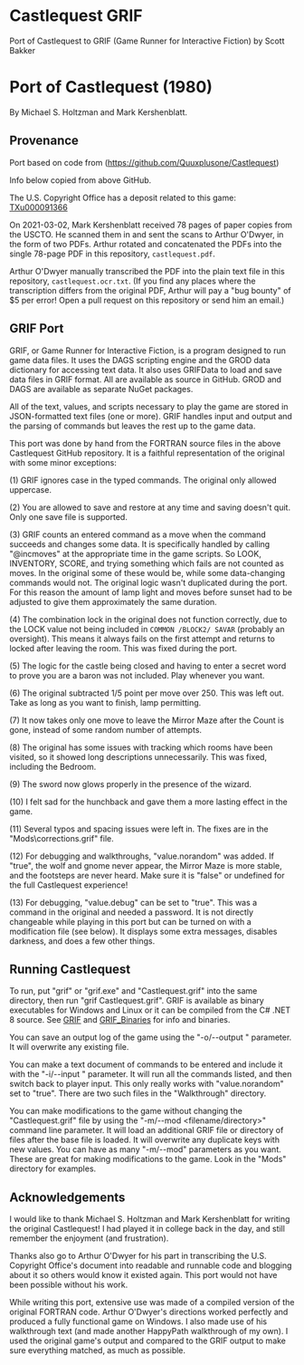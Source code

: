 # Castlequest GRIF

Port of Castlequest to GRIF (Game Runner for Interactive Fiction) by Scott Bakker

# Port of Castlequest (1980)

By Michael S. Holtzman and Mark Kershenblatt.


## Provenance

Port based on code from (https://github.com/Quuxplusone/Castlequest)

Info below copied from above GitHub.

The U.S. Copyright Office has a deposit related to this game:
[TXu000091366](https://cocatalog.loc.gov/cgi-bin/Pwebrecon.cgi?Search_Arg=TXu000091366&Search_Code=REGS&CNT=10&HIST=1)

On 2021-03-02, Mark Kershenblatt received 78 pages of paper copies
from the USCTO. He scanned them in and sent the scans to Arthur O'Dwyer,
in the form of two PDFs. Arthur rotated and concatenated the PDFs
into the single 78-page PDF in this repository, `castlequest.pdf`.

Arthur O'Dwyer manually transcribed the PDF into the plain text
file in this repository, `castlequest.ocr.txt`. (If you find any
places where the transcription differs from the original PDF,
Arthur will pay a "bug bounty" of $5 per error! Open a pull request
on this repository or send him an email.)


## GRIF Port

GRIF, or Game Runner for Interactive Fiction, is a program designed to run game data files. It uses the DAGS scripting engine and the GROD data dictionary for accessing text data. It also uses GRIFData to load and save data files in GRIF format. All are available as source in GitHub. GROD and DAGS are available as separate NuGet packages.

All of the text, values, and scripts necessary to play the game are stored in JSON-formatted text files (one or more). GRIF handles input and output and the parsing of commands but leaves the rest up to the game data.

This port was done by hand from the FORTRAN source files in the above Castlequest GitHub repository. It is a faithful representation of the original with some minor exceptions:

(1) GRIF ignores case in the typed commands. The original only allowed uppercase.

(2) You are allowed to save and restore at any time and saving doesn't quit. Only one save file is supported.

(3) GRIF counts an entered command as a move when the command succeeds and changes some data. It is specifically handled by calling "@incmoves" at the appropriate time in the game scripts. So LOOK, INVENTORY, SCORE, and trying something which fails are not counted as moves. In the original some of these would be, while some data-changing commands would not. The original logic wasn't duplicated during the port. For this reason the amount of lamp light and moves before sunset had to be adjusted to give them approximately the same duration.

(4) The combination lock in the original does not function correctly, due to the LOCK value not being included in `COMMON /BLOCK2/ SAVAR` (probably an oversight). This means it always fails on the first attempt and returns to locked after leaving the room. This was fixed during the port.

(5) The logic for the castle being closed and having to enter a secret word to prove you are a baron was not included. Play whenever you want.

(6) The original subtracted 1/5 point per move over 250. This was left out. Take as long as you want to finish, lamp permitting.

(7) It now takes only one move to leave the Mirror Maze after the Count is gone, instead of some random number of attempts.

(8) The original has some issues with tracking which rooms have been visited, so it showed long descriptions unnecessarily. This was fixed, including the Bedroom.

(9) The sword now glows properly in the presence of the wizard.

(10) I felt sad for the hunchback and gave them a more lasting effect in the game.

(11) Several typos and spacing issues were left in. The fixes are in the "Mods\corrections.grif" file.

(12) For debugging and walkthroughs, "value.norandom" was added. If "true", the wolf and gnome never appear, the Mirror Maze is more stable, and the footsteps are never heard. Make sure it is "false" or undefined for the full Castlequest experience!

(13) For debugging, "value.debug" can be set to "true". This was a command in the original and needed a password. It is not directly changeable while playing in this port but can be turned on with a modification file (see below). It displays some extra messages, disables darkness, and does a few other things.


## Running Castlequest

To run, put "grif" or "grif.exe" and "Castlequest.grif" into the same directory, then run "grif Castlequest.grif". GRIF is available as binary executables for Windows and Linux or it can be compiled from the C# .NET 8 source. See [GRIF](https://github.com/BakkerGames/GRIF) and [GRIF_Binaries](https://github.com/BakkerGames/GRIF_Binaries) for info and binaries.

You can save an output log of the game using the "-o/--output <filename>" parameter. It will overwrite any existing file.

You can make a text document of commands to be entered and include it with the "-i/--input <filename>" parameter. It will run all the commands listed, and then switch back to player input. This only really works with "value.norandom" set to "true". There are two such files in the "Walkthrough" directory.

You can make modifications to the game without changing the "Castlequest.grif" file by using the "-m/--mod <filename/directory>" command line parameter. It will load an additional GRIF file or directory of files after the base file is loaded. It will overwrite any duplicate keys with new values. You can have as many "-m/--mod" parameters as you want. These are great for making modifications to the game. Look in the "Mods" directory for examples.


## Acknowledgements

I would like to thank Michael S. Holtzman and Mark Kershenblatt for writing the original Castlequest! I had played it in college back in the day, and still remember the enjoyment (and frustration).

Thanks also go to Arthur O'Dwyer for his part in transcribing the U.S. Copyright Office's document into readable and runnable code and blogging about it so others would know it existed again. This port would not have been possible without his work.

While writing this port, extensive use was made of a compiled version of the original FORTRAN code. Arthur O'Dwyer's directions worked perfectly and produced a fully functional game on Windows. I also made use of his walkthrough text (and made another HappyPath walkthrough of my own). I used the original game's output and compared to the GRIF output to make sure everything matched, as much as possible.